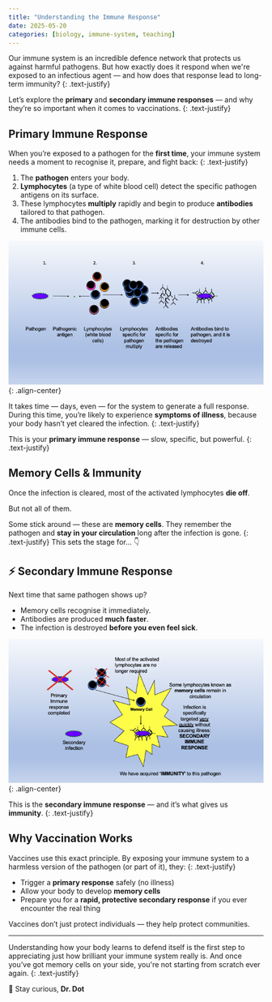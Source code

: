 ```yaml
---
title: "Understanding the Immune Response"
date: 2025-05-20
categories: [biology, immune-system, teaching]
---
```


Our immune system is an incredible defence network that protects us against harmful pathogens. But how exactly does it
respond when we're exposed to an infectious agent — and how does that response lead to long-term immunity?
{: .text-justify}

Let’s explore the **primary** and **secondary immune responses** — and why they’re so important when it comes to
vaccinations.
{: .text-justify}

## Primary Immune Response

When you’re exposed to a pathogen for the **first time**, your immune system needs a moment to recognise it, prepare,
and fight back:
{: .text-justify}
1. The **pathogen** enters your body.
2. **Lymphocytes** (a type of white blood cell) detect the specific pathogen antigens on its surface.
3. These lymphocytes **multiply** rapidly and begin to produce **antibodies** tailored to that pathogen.
4. The antibodies bind to the pathogen, marking it for destruction by other immune cells.

![image-center](/assets/images/primary-immune-response.png){: .align-center}

It takes time — days, even — for the system to generate a full response. During this time, you’re likely to experience
**symptoms of illness**, because your body hasn’t yet cleared the infection.
{: .text-justify}

This is your **primary immune response** — slow, specific, but powerful.
{: .text-justify}

## Memory Cells & Immunity

Once the infection is cleared, most of the activated lymphocytes **die off**.

But not all of them.

Some stick around — these are **memory cells**. They remember the pathogen and **stay in your circulation** long after
the infection is gone.
{: .text-justify}
This sets the stage for... 👇

## ⚡ Secondary Immune Response

Next time that same pathogen shows up?

* Memory cells recognise it immediately.
* Antibodies are produced **much faster**.
* The infection is destroyed **before you even feel sick**.

![image-center](/assets/images/secondary-immune-response.png){: .align-center}

This is the **secondary immune response** — and it’s what gives us **immunity**.
{: .text-justify}

## Why Vaccination Works

Vaccines use this exact principle. By exposing your immune system to a harmless version of the pathogen (or part of it),
they:
{: .text-justify}
* Trigger a **primary response** safely (no illness)
* Allow your body to develop **memory cells**
* Prepare you for a **rapid, protective secondary response** if you ever encounter the real thing

Vaccines don’t just protect individuals — they help protect communities.

---

Understanding how your body learns to defend itself is the first step to appreciating just how brilliant your immune
system really is. And once you’ve got memory cells on your side, you're not starting from scratch ever again.
{: .text-justify}

🧬 Stay curious,
**Dr. Dot**
